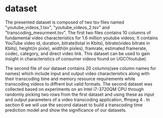 # dataset
The presented dataset is composed of two tsv files named "youtube_videos_1.tsv", "youtube_videos_2.tsv" 
and "transcoding_mesurment.tsv". The first two files contains 10 columns of fundamental 
video characteristics for 1.6 million youtube videos; It contains YouTube video id, 
duration, bitrate(total in Kbits), bitrate(video bitrate in Kbits), 
height(in pixle), width(in pixles), framrate, estimated framerate, codec, 
category, and direct video link. This dataset can be used to gain insight
in characteristics of consumer videos found on UGC(Youtube).

The second file of our dataset contains 20 columns(see column names for names) 
which include input and output video characteristics along with their transcoding 
time and memory resource requirements while transcoding videos to diffrent but 
valid formats. The second dataset was collected based on experiments on an Intel 
i7-3720QM CPU through randomly picking two rows from the first dataset and using 
these as input and output parameters of a video transcoding application, ffmpeg 4 . 
In section 6 we will use the second dataset to build a transcoding time prediction
model and show the significance of our datasets.
